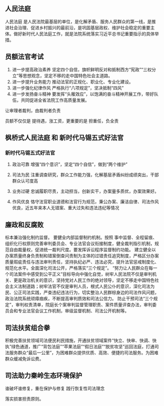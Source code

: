 ## 人民法庭

人民法庭 是人民法院最基层的单位，是化解矛盾、服务人民群众的第一线，是推进社会治理、促进乡村振兴的最前沿，是巩固基层政权、维护社会稳定的重要主体。做好新时代人民法庭工作，就是法院系统落实习近平总书记重要指示的具体举措。

## 员额法官考试

1. 进一步提高政治素养
坚定四个自信，旗帜鲜明反对和抵制西方“宪政”“三权分立”等思想观念，坚定不移的走中国特色社会主道路。
1. 进一步提升业务能力
推动法官的正规化、职业化、专业化建设。
1. 进一步强化纪律作风
严格执行“八项规定”，坚决抵制“四风”
1. 进一步发扬奋斗精神
要发挥“头雁效应”，以饱满的奋斗精神开展工作，带好队伍，共同促进全省法院工作高质量发展。

让审理者裁判，由裁判者负责

员额不仅仅是 提待遇，涨工资，更重要的是 担重任，负全责



## 枫桥式人民法庭 和 新时代马锡五式好法官

### 新时代马锡五式好法官
1. 政治可靠
增强“四个意识”，坚定“四个自信”，做到“两个维护”

1. 司法为民
注重调查研究，群众工作能力强，化解基层矛盾纠纷成绩突出，干部群众认可度高
1. 业务过硬
忠诚履职尽责，主动担当，创新实干，办案量多质优，办案效果好。
1. 作风优良
恪守法官职业道德和法官行为规范，秉公办案、廉洁自律、司法作风优良，近五年来本人无错案、重大过失和违法违纪等情况

## 廉政和反腐败

标本兼治强化制约监督。
要健全内部监督制约机制。按照 事中监督、全程留痕、组织化行权原则完善审判委员会、专业法官会议衔接制度，健全裁判指引机制，规范自由裁量权，促进统一裁判尺度。要发挥诉讼程序监督制约功能。
建立健全以办案质量终身负责制和错案倒查问责制为主体的过错责任追究制度，严格区分办案质量瑕疵责任与违法审判责任，坚持执纪必严、违法必究，提升法官惩戒制度化、规范化水平。全面深化司法公开，严格落实“三个规定”。
“努力让人民群众在每一个司法案件中感受到公平正义”目标导向中强化自觉，树牢人民法院不仅是审判机关、更是政治机关的意识，坚持党对人民工作的绝对领导，坚定不移走中国特色社会主义法制道路；树牢法官不仅是审判人员，根式人民公仆的意识，深化司法为民、公正司法实践，严查违纪违法行为，切实整治人民群棕身边的司法作风问题，政治法院系统顽瘴痼疾，不断提高审判质效和司法公信力。
防止干预司法“三个规定”，审判权责清单，院庭长个案审判监督管理职责、案件质量评查办法，审判委员会和专业法官会议工作机制，审级监督机制、司法公开机制等。

## 司法扶贫组合拳

积极完善扶贫领域司法便民利民措施，开通扶贫领域案件“快立、快审、快调、快执”绿色通道，推广“背包法庭”“苹果法庭”“假日法庭”“脱贫攻坚”巡回法庭，打通司法服务群众“最后一公里”，为困难群众提供优质、高效、便捷的司法服务。为困难群众缓减免诉讼费。

## 司法助力秦岭生态环境保护

谁破坏谁修复，重在保护与修复
践行恢复性司法理念

落实损害担责原则。

